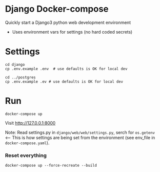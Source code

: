 # Django Docker-compose

Quickly start a Django3 python web development environment

- Uses environment vars for settings (no hard coded secrets)

# Settings

```
cd django
cp .env.example .env  # use defaults is OK for local dev

cd ../postgres
cp .env.example .ev # use defaults is OK for local dev
```

# Run

```
docker-compose up
```
Visit http://127.0.0.1:8000

Note: Read settings.py in `django/web/web/settings.py`,
serch for `os.getenv` <-- This is how settings are being set
from the environment (see env_file in `docker-compose.yaml`).


### Reset everything
```
docker-compose up --force-recreate --build
```
